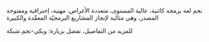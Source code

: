 نجم لغة برمجة كائنية، عالية المستوى، متعددة الأغراض، مهنية، إحترافية ومفتوحة المصدر، وهي مثالية لإنجاز المشاريع البرمجيّة المعقّدة والكبيرة

للمزيد من التفاصيل، تفضل بزيارة:
ويكي-نجم.شبكة
